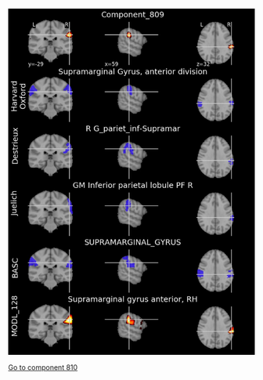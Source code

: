 


![809](preliminary/809.jpg "Component 809")

[Go to component 810](https://parietal-inria.github.io/MODL_atlas/1024/810 "Component 810")